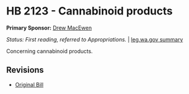 # HB 2123 - Cannabinoid products
**Primary Sponsor:** [Drew MacEwen](/person/leg/drew.macewen.md)

*Status: First reading, referred to Appropriations.* | [leg.wa.gov summary](https://app.leg.wa.gov/billsummary?BillNumber=2123&Year=2021)

Concerning cannabinoid products.

## Revisions
* [Original Bill](1/)
